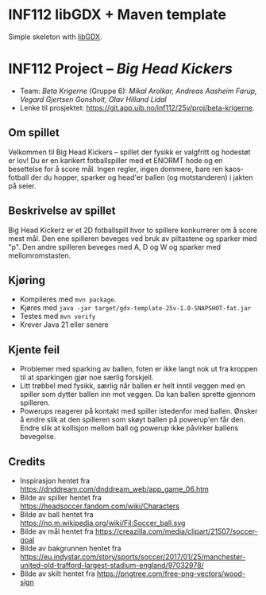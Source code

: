# INF112 libGDX + Maven template 
Simple skeleton with [libGDX](https://libgdx.com/). 

# INF112 Project – *Big Head Kickers*

* Team: *Beta Krigerne* (Gruppe 6): *Mikal Arolkar, Andreas Aasheim Farup, Vegard Gjertsen Gonsholt, Olav Hilland Lidal*
* Lenke til prosjektet: https://git.app.uib.no/inf112/25v/proj/beta-krigerne.

## Om spillet
Velkommen til Big Head Kickers – spillet der fysikk er valgfritt og hodestøt er lov! 
Du er en karikert fotballspiller med et ENORMT hode og en besettelse for å score mål. 
Ingen regler, ingen dommere, bare ren kaos-fotball der du hopper, sparker og head'er ballen (og motstanderen)
i jakten på seier.

## Beskrivelse av spillet
Big Head Kickerz er et 2D fotballspill hvor to spillere konkurrerer om å score mest mål.
Den ene spilleren beveges ved bruk av piltastene og sparker med "p". Den andre spilleren beveges med
A, D og W og sparker med mellomromstasten. 

## Kjøring
* Kompileres med `mvn package`.
* Kjøres med `java -jar target/gdx-template-25v-1.0-SNAPSHOT-fat.jar`
* Testes med `mvn verify`
* Krever Java 21 eller senere

## Kjente feil
- Problemer med sparking av ballen, foten er ikke langt nok ut fra kroppen til at sparkingen gjør noe særlig forskjell.
- Litt trøbbel med fysikk, særlig når ballen er helt inntil veggen med en spiller som dytter ballen inn mot veggen. 
Da kan ballen sprette gjennom spilleren.
- Powerups reagerer på kontakt med spiller istedenfor med ballen. Ønsker å endre slik at den spilleren som skøyt
ballen på powerup'en får den. Endre slik at kollisjon mellom ball og powerup ikke påvirker ballens bevegelse. 

## Credits
- Inspirasjon hentet fra https://dnddream.com/dnddream_web/app_game_06.htm
- Bilde av spiller hentet fra https://headsoccer.fandom.com/wiki/Characters
- Bilde av ball hentet fra https://no.m.wikipedia.org/wiki/Fil:Soccer_ball.svg
- Bilde av mål hentet fra https://creazilla.com/media/clipart/21507/soccer-goal
- Bilde av bakgrunnen hentet fra https://eu.indystar.com/story/sports/soccer/2017/01/25/manchester-united-old-trafford-largest-stadium-england/97032978/
- Bilde av skilt hentet fra https://pngtree.com/free-png-vectors/wood-sign

